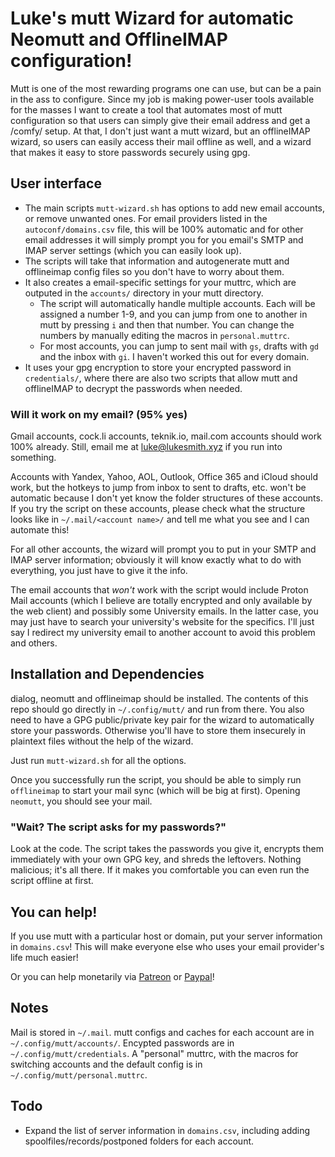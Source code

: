 # Luke's mutt Wizard for automatic Neomutt and OfflineIMAP configuration!

Mutt is one of the most rewarding programs one can use, but can be a pain in the ass to configure. Since my job is making power-user tools available for the masses I want to create a tool that automates most of mutt configuration so that users can simply give their email address and get a /comfy/ setup. At that, I don't just want a mutt wizard, but an offlineIMAP wizard, so users can easily access their mail offline as well, and a wizard that makes it easy to store passwords securely using gpg.

## User interface

* The main scripts `mutt-wizard.sh` has options to add new email accounts, or remove unwanted ones. For email providers listed in the `autoconf/domains.csv` file, this will be 100% automatic and for other email addresses it will simply prompt you for you email's SMTP and IMAP server settings (which you can easily look up).
* The scripts will take that information and autogenerate mutt and offlineimap config files so you don't have to worry about them.
* It also creates a email-specific settings for your muttrc, which are outputed in the `accounts/` directory in your mutt directory.
	* The script will automatically handle multiple accounts. Each will be assigned a number 1-9, and you can jump from one to another in mutt by pressing `i` and then that number. You can change the numbers by manually editing the macros in `personal.muttrc`.
	* For most accounts, you can jump to sent mail with `gs`, drafts with `gd` and the inbox with `gi`. I haven't worked this out for every domain.
* It uses your gpg encryption to store your encrypted password in `credentials/`, where there are also two scripts that allow mutt and offlineIMAP to decrypt the passwords when needed.

### Will it work on my email? (95% yes)

Gmail accounts, cock.li accounts, teknik.io, mail.com accounts should work 100% already. Still, email me at [luke@lukesmith.xyz](mailto:luke@lukesmith.xyz) if you run into something.

Accounts with Yandex, Yahoo, AOL, Outlook, Office 365 and iCloud should work, but the hotkeys to jump from inbox to sent to drafts, etc. won't be automatic because I don't yet know the folder structures of these accounts. If you try the script on these accounts, please check what the structure looks like in `~/.mail/<account name>/` and tell me what you see and I can automate this!

For all other accounts, the wizard will prompt you to put in your SMTP and IMAP server information; obviously it will know exactly what to do with everything, you just have to give it the info.

The email accounts that *won't* work with the script would include Proton Mail accounts (which I believe are totally encrypted and only available by the web client) and possibly some University emails. In the latter case, you may just have to search your university's website for the specifics. I'll just say I redirect my university email to another account to avoid this problem and others.

## Installation and Dependencies

dialog, neomutt and offlineimap should be installed. The contents of this repo should go directly in `~/.config/mutt/` and run from there. You also need to have a GPG public/private key pair for the wizard to automatically store your passwords. Otherwise you'll have to store them insecurely in plaintext files without the help of the wizard.

Just run `mutt-wizard.sh` for all the options.

Once you successfully run the script, you should be able to simply run `offlineimap` to start your mail sync (which will be big at first). Opening `neomutt`, you should see your mail.

### "Wait? The script asks for my passwords?"

Look at the code. The script takes the passwords you give it, encrypts them immediately with your own GPG key, and shreds the leftovers. Nothing malicious; it's all there. If it makes you comfortable you can even run the script offline at first.

## You can help!

If you use mutt with a particular host or domain, put your server information in `domains.csv`! This will make everyone else who uses your email provider's life much easier!

Or you can help monetarily via [Patreon](https://patreon.com/lukesmith) or [Paypal](https://paypal.me/LukeMSmith)!

## Notes

Mail is stored in `~/.mail`. mutt configs and caches for each account are in `~/.config/mutt/accounts/`. Encypted passwords are in `~/.config/mutt/credentials`. A "personal" muttrc, with the macros for switching accounts and the default config is in `~/.config/mutt/personal.muttrc`.

## Todo

* Expand the list of server information in `domains.csv`, including adding spoolfiles/records/postponed folders for each account.
